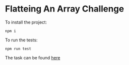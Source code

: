 # Flatteing An Array Challenge

To install the project:

```
npm i
```

To run the tests:

```
npm run test
```

The task can be found [here](#https://gist.github.com/kmckelvin/3f4293cdaf31da072282dbd43747a597)

